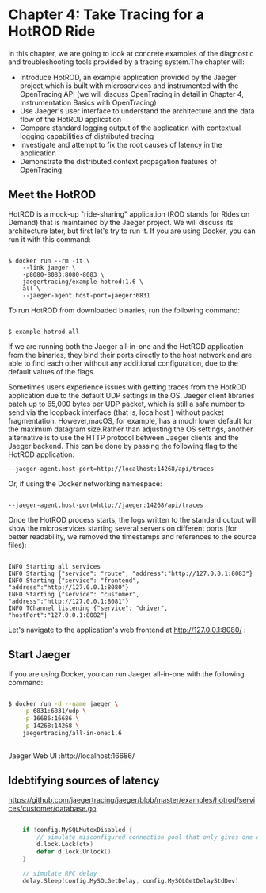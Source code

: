 # Chapter 4: Take Tracing for a HotROD Ride

In this chapter, we are going to look at concrete examples of the diagnostic and troubleshooting tools provided by
a tracing system.The chapter will:

* Introduce HotROD, an example application provided by the Jaeger project,which is built with microservices and instrumented with the OpenTracing API (we will discuss OpenTracing in detail in Chapter 4, Instrumentation Basics with OpenTracing)
* Use Jaeger's user interface to understand the architecture and the data flow of the HotROD application
* Compare standard logging output of the application with contextual logging capabilities of distributed tracing
* Investigate and attempt to fix the root causes of latency in the application
* Demonstrate the distributed context propagation features of OpenTracing

## Meet the HotROD

HotROD is a mock-up "ride-sharing" application (ROD stands for Rides on
Demand) that is maintained by the Jaeger project. We will discuss its architecture later, but first let's try to run it. If you are using Docker, you can run it with this command:

```shell

$ docker run --rm -it \
    --link jaeger \
    -p8080-8083:8080-8083 \
    jaegertracing/example-hotrod:1.6 \
    all \
    --jaeger-agent.host-port=jaeger:6831

```

To run HotROD from downloaded binaries, run the following command:

```shell

$ example-hotrod all

```

If we are running both the Jaeger all-in-one and the HotROD application from the binaries, they bind their ports directly to the host network and are able to find each other without any additional configuration, due to the default values of the flags.

Sometimes users experience issues with getting traces from the HotROD
application due to the default UDP settings in the OS. Jaeger client libraries batch up to 65,000 bytes per UDP packet, which is still a safe number to send via the loopback interface (that is, localhost ) without packet fragmentation. However,macOS, for example, has a much lower default for the maximum datagram size.Rather than adjusting the OS settings, another alternative is to use the HTTP protocol between Jaeger clients and the Jaeger backend. This can be done by passing the following flag to the HotROD application:

```
--jaeger-agent.host-port=http://localhost:14268/api/traces

```

Or, if using the Docker networking namespace:

```

--jaeger-agent.host-port=http://jaeger:14268/api/traces

```

Once the HotROD process starts, the logs written to the standard output will show the microservices starting several servers on different ports (for better readability, we removed the timestamps and references to the source files):

```

INFO Starting all services
INFO Starting {"service": "route", "address":"http://127.0.0.1:8083"}
INFO Starting {"service": "frontend", "address":"http://127.0.0.1:8080"}
INFO Starting {"service": "customer", "address":"http://127.0.0.1:8081"}
INFO TChannel listening {"service": "driver",  "hostPort":"127.0.0.1:8082"}

```

Let's navigate to the application's web frontend at http://127.0.0.1:8080/ :


## Start Jaeger

If you are using Docker, you can run Jaeger all-in-one with the following command:

```bash

$ docker run -d --name jaeger \
    -p 6831:6831/udp \
    -p 16686:16686 \
    -p 14268:14268 \
    jaegertracing/all-in-one:1.6
    

```
Jaeger Web UI :http://localhost:16686/

## Idebtifying sources of latency

https://github.com/jaegertracing/jaeger/blob/master/examples/hotrod/services/customer/database.go

```go

    if !config.MySQLMutexDisabled {
		// simulate misconfigured connection pool that only gives one connection at a time
		d.lock.Lock(ctx)
		defer d.lock.Unlock()
	}

	// simulate RPC delay
	delay.Sleep(config.MySQLGetDelay, config.MySQLGetDelayStdDev)


```
